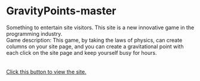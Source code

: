 # GravityPoints-master
Something to entertain site visitors. This site is a new innovative game in the programming industry.
<br>
Game description: This game, by taking the laws of physics, can create columns on your site page, and you can create a gravitational point with each click on the site page and keep yourself busy for hours.
<br>
<br>
<br>
<a href="https://muhammadpaknahadweb.github.io/GravityPoints-master/">Click this button to view the site.</a>
